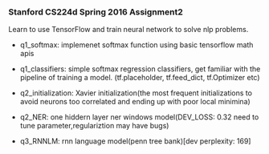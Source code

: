 ### Stanford CS224d Spring 2016 Assignment2

Learn to use TensorFlow and train neural network to solve nlp problems.

- q1_softmax: implemenet softmax function using basic tensorflow math apis 

- q1_classifiers: simple softmax regression classifiers, get familiar with the pipeline of training a model. (tf.placeholder, tf.feed_dict, tf.Optimizer etc)

- q2_initialization: Xavier initialization(the most frequent initializations to avoid neurons too correlated and ending up with poor local minimina)

- q2_NER: one hiddern layer ner windows model(DEV_LOSS: 0.32 need to tune parameter,regulariztion may have bugs)

- q3_RNNLM: rnn language model(penn tree bank)[dev perplexity: 169]
